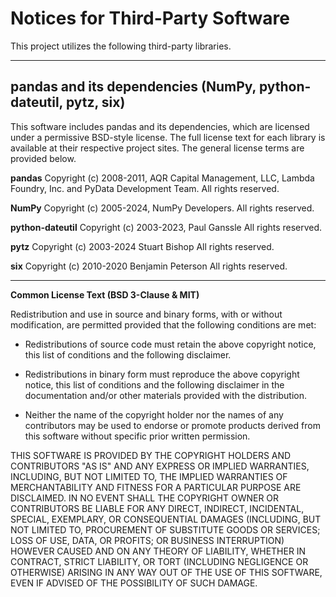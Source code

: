 # Notices for Third-Party Software

This project utilizes the following third-party libraries.

---

## pandas and its dependencies (NumPy, python-dateutil, pytz, six)

This software includes pandas and its dependencies, which are licensed under a permissive BSD-style license. The full license text for each library is available at their respective project sites. The general license terms are provided below.

**pandas**
Copyright (c) 2008-2011, AQR Capital Management, LLC, Lambda Foundry, Inc. and PyData Development Team.
All rights reserved.

**NumPy**
Copyright (c) 2005-2024, NumPy Developers.
All rights reserved.

**python-dateutil**
Copyright (c) 2003-2023, Paul Ganssle
All rights reserved.

**pytz**
Copyright (c) 2003-2024 Stuart Bishop
All rights reserved.

**six**
Copyright (c) 2010-2020 Benjamin Peterson
All rights reserved.

---

**Common License Text (BSD 3-Clause & MIT)**

Redistribution and use in source and binary forms, with or without
modification, are permitted provided that the following conditions are
met:

* Redistributions of source code must retain the above copyright
    notice, this list of conditions and the following disclaimer.

* Redistributions in binary form must reproduce the above
    copyright notice, this list of conditions and the following
    disclaimer in the documentation and/or other materials provided
    with the distribution.

* Neither the name of the copyright holder nor the names of any
    contributors may be used to endorse or promote products derived
    from this software without specific prior written permission.

THIS SOFTWARE IS PROVIDED BY THE COPYRIGHT HOLDERS AND CONTRIBUTORS
"AS IS" AND ANY EXPRESS OR IMPLIED WARRANTIES, INCLUDING, BUT NOT
LIMITED TO, THE IMPLIED WARRANTIES OF MERCHANTABILITY AND FITNESS FOR
A PARTICULAR PURPOSE ARE DISCLAIMED. IN NO EVENT SHALL THE COPYRIGHT
OWNER OR CONTRIBUTORS BE LIABLE FOR ANY DIRECT, INDIRECT, INCIDENTAL,
SPECIAL, EXEMPLARY, OR CONSEQUENTIAL DAMAGES (INCLUDING, BUT NOT
LIMITED TO, PROCUREMENT OF SUBSTITUTE GOODS OR SERVICES; LOSS OF USE,
DATA, OR PROFITS; OR BUSINESS INTERRUPTION) HOWEVER CAUSED AND ON ANY
THEORY OF LIABILITY, WHETHER IN CONTRACT, STRICT LIABILITY, OR TORT
(INCLUDING NEGLIGENCE OR OTHERWISE) ARISING IN ANY WAY OUT OF THE USE
OF THIS SOFTWARE, EVEN IF ADVISED OF THE POSSIBILITY OF SUCH DAMAGE.